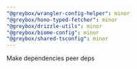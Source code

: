 ```yaml
---
"@greybox/wrangler-config-helper": minor
"@greybox/hono-typed-fetcher": minor
"@greybox/drizzle-utils": minor
"@greybox/biome-config": minor
"@greybox/shared-tsconfig": minor
---
```


Make dependencies peer deps
